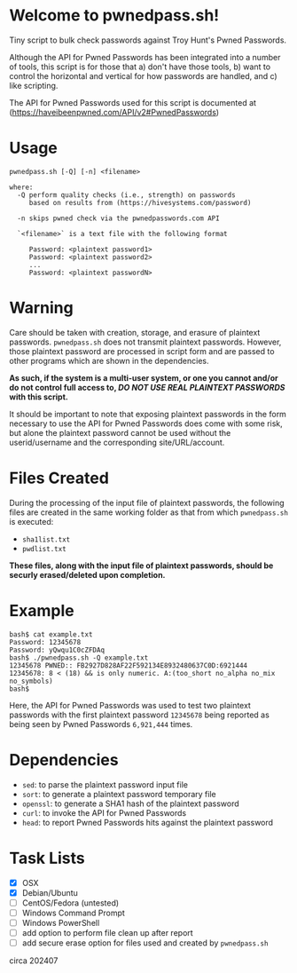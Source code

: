 # Welcome to pwnedpass.sh!

Tiny script to bulk check passwords against Troy Hunt's Pwned Passwords.

Although the API for Pwned Passwords has been integrated into a number of
tools, this script is for those that a) don't have those tools, b) want to
control the horizontal and vertical for how passwords are handled, and c)
like scripting.

The API for Pwned Passwords used for this script is documented at
(https://haveibeenpwned.com/API/v2#PwnedPasswords)

# Usage

```
pwnedpass.sh [-Q] [-n] <filename>

where:
  -Q perform quality checks (i.e., strength) on passwords
     based on results from (https://hivesystems.com/password)

  -n skips pwned check via the pwnedpasswords.com API

  `<filename>` is a text file with the following format

     Password: <plaintext password1>
     Password: <plaintext password2>
     ...
     Password: <plaintext passwordN>
```

# Warning

Care should be taken with creation, storage, and erasure of plaintext
passwords. `pwnedpass.sh` does not transmit plaintext passwords. However, those
plaintext password are processed in script form and are passed to other
programs which are shown in the dependencies.

**As such, if the system is a multi-user system, or one you cannot and/or do
not control full access to, _DO NOT USE REAL PLAINTEXT PASSWORDS_ with this
script.**

It should be important to note that exposing plaintext passwords in the form
necessary to use the API for Pwned Passwords does come with some risk, but
alone the plaintext password cannot be used without the userid/username and
the corresponding site/URL/account.

# Files Created

During the processing of the input file of plaintext passwords, the following files are created in the same working folder as that from which `pwnedpass.sh` is executed:

- `sha1list.txt`
- `pwdlist.txt`

**These files, along with the input file of plaintext passwords, should be securly erased/deleted upon completion.**

# Example

```
bash$ cat example.txt 
Password: 12345678
Password: yQwqu1C0cZFDAq
bash$ ./pwnedpass.sh -Q example.txt 
12345678 PWNED:: FB2927D828AF22F592134E8932480637C0D:6921444
12345678: 8 < (18) && is only numeric. A:(too_short no_alpha no_mix no_symbols)
bash$ 
```

Here, the API for Pwned Passwords was used to test two plaintext passwords with the first plaintext password `12345678` being reported as being seen by Pwned Passwords `6,921,444` times.


# Dependencies

- `sed`: to parse the plaintext password input file
- `sort`: to generate a plaintext password temporary file
- `openssl`: to generate a SHA1 hash of the plaintext password
- `curl`: to invoke the API for Pwned Passwords
- `head`: to report Pwned Passwords hits against the plaintext password


# Task Lists
- [x] OSX
- [x] Debian/Ubuntu
- [ ] CentOS/Fedora (untested)
- [ ] Windows Command Prompt
- [ ] Windows PowerShell
- [ ] add option to perform file clean up after report
- [ ] add secure erase option for files used and created by `pwnedpass.sh`

circa 202407
